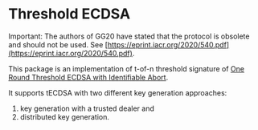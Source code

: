 # Threshold ECDSA

Important: The authors of GG20 have stated that the protocol is obsolete and should not be used. See [https://eprint.iacr.org/2020/540.pdf](https://eprint.iacr.org/2020/540.pdf).


This package is an implementation of t-of-n threshold signature of
[One Round Threshold ECDSA with Identifiable Abort](https://eprint.iacr.org/2020/540.pdf).

It supports tECDSA with two different key generation approaches:

1. key generation with a trusted dealer and
2. distributed key generation.
